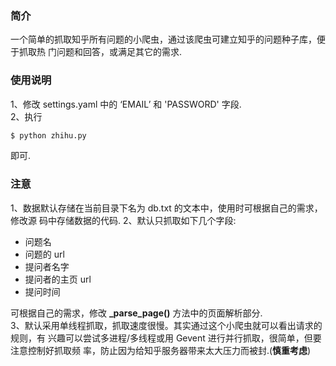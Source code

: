 ### 简介
一个简单的抓取知乎所有问题的小爬虫，通过该爬虫可建立知乎的问题种子库，便于抓取热
门问题和回答，或满足其它的需求.

### 使用说明
1、修改 settings.yaml 中的 ‘EMAIL’ 和 'PASSWORD' 字段.  
2、执行

```python
$ python zhihu.py
```

即可.

### 注意
1、数据默认存储在当前目录下名为 db.txt 的文本中，使用时可根据自己的需求，修改源
码中存储数据的代码.
2、默认只抓取如下几个字段:

* 问题名
* 问题的 url
* 提问者名字
* 提问者的主页 url
* 提问时间

可根据自己的需求，修改 **_parse_page()** 方法中的页面解析部分.  
3、默认采用单线程抓取，抓取速度很慢。其实通过这个小爬虫就可以看出请求的规则，有
兴趣可以尝试多进程/多线程或用 Gevent 进行并行抓取，很简单，但要注意控制好抓取频
率，防止因为给知乎服务器带来太大压力而被封.(**慎重考虑**)
